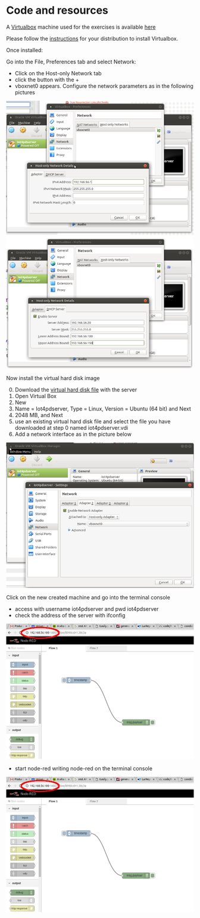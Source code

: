 # Code and resources

A [Virtualbox](https://www.virtualbox.org/) machine used for the exercises is available [here](https://drive.google.com/file/d/0B7UXCP3XMOCzRlFrMGEtdjhjbE0/view?usp=sharing) 

Please follow the [instructions](https://www.virtualbox.org/manual/ch02.html) for your distribution to install Virtualbox. 

Once installed:

Go into the File, Preferences tab and select Network:

* Click on the Host-only Network tab
* click the button with the +
* vboxnet0 appears. Configure the network parameters as in the following pictures

![](../assets/vbox1.png)
![](../assets/vbox2.png)

Now install the virtual hard disk image

0. Download the [virtual hard disk file](https://drive.google.com/file/d/0B7UXCP3XMOCzRlFrMGEtdjhjbE0/view?usp=sharing) with the server
1. Open Virtual Box
2. New
3. Name = Iot4pdserver, Type = Linux, Version = Ubuntu (64 bit) and Next
4. 2048 MB, and Next
5. use an existing virtual hard disk file and select the file you have downloaded at step 0 named iot4pdserver.vdi
6. Add a network interface as in the picture below

![](../assets/vbox3.png)


Click on the new created machine and go into the terminal console

* access with username iot4pdserver and pwd iot4pdserver
* check the address of the server with ifconfig 

![](../assets/vbox5.png)

* start node-red writing node-red on the terminal console 

![](../assets/vbox5.png)
